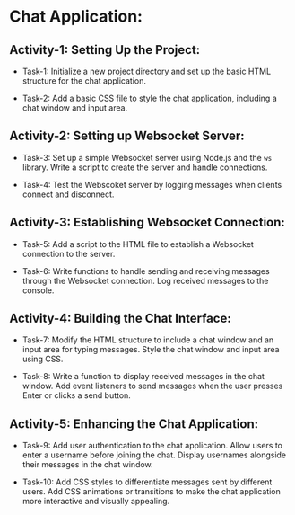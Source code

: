 # Chat Application:

## Activity-1: Setting Up the Project:

- Task-1: Initialize a new project directory and set up the basic HTML structure for the chat application.

- Task-2: Add a basic CSS file to style the chat application, including a chat window and input area.

## Activity-2: Setting up Websocket Server:

- Task-3: Set up a simple Websocket server using Node.js and the `ws` library. Write a script to create the server and handle connections.

- Task-4: Test the Webscoket server by logging messages when clients connect and disconnect.

## Activity-3: Establishing Websocket Connection:

- Task-5: Add a script to the HTML file to establish a Websocket connection to the server.

- Task-6: Write functions to handle sending and receiving messages through the Websocket connection. Log received messages to the console.

## Activity-4: Building the Chat Interface:

- Task-7: Modify the HTML structure to include a chat window and an input area for typing messages. Style the chat window and input area using CSS.

- Task-8: Write a function to display received messages in the chat window. Add event listeners to send messages when the user presses Enter or clicks a send button.

## Activity-5: Enhancing the Chat Application:

- Task-9: Add user authentication to the chat application. Allow users to enter a username before joining the chat. Display usernames alongside their messages in the chat window.

- Task-10: Add CSS styles to differentiate messages sent by different users. Add CSS animations or transitions to make the chat application more interactive and visually appealing.
